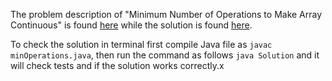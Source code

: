 The problem description of "Minimum Number of Operations to Make Array Continuous" is found [here](https://leetcode.com/problems/minimum-number-of-operations-to-make-array-continuous/) while the solution is found [here](https://github.com/aurimas13/Solutions-To-Problems/blob/main/LeetCode/Java%20Solutions/Minimum%20Number%20of%20Operations%20to%20Make%20Array%20Continuous/minOperations.java).

To check the solution in terminal first compile Java file as `javac minOperations.java`, then run the command as follows `java Solution` and it will check tests and if the solution works correctly.x
